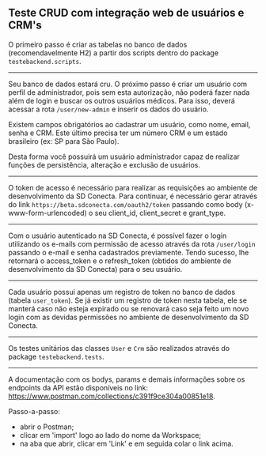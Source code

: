 <h2>Teste CRUD com integração web de usuários e CRM's</h2>

O primeiro passo é criar as tabelas no banco de dados (recomendavelmente H2) a partir dos scripts dentro do package ```testebackend.scripts```.

---

Seu banco de dados estará cru. O próximo passo é criar um usuário com perfil de administrador, pois sem esta autorização, não poderá fazer nada além de login e buscar os outros usuários médicos.
Para isso, deverá acessar a rota ```/user/new-admin``` e inserir os dados do usuário.

Existem campos obrigatórios ao cadastrar um usuário, como nome, email, senha e CRM. Este último precisa ter um número CRM e um estado brasileiro (ex: SP para São Paulo).

Desta forma você possuirá um usuário administrador capaz de realizar funções de persistência, alteração e exclusão de usuários.

---

O token de acesso é necessário para realizar as requisições ao ambiente de desenvolvimento da SD Conecta. Para continuar, é necessário gerar através do link ```https://beta.sdconecta.com/oauth2/token``` passando como body (x-www-form-urlencoded) o seu client_id, client_secret e grant_type.

---

Com o usuário autenticado na SD Conecta, é possível fazer o login utilizando os e-mails com permissão de acesso através da rota ```/user/login``` passando o e-mail e senha cadastrados previamente. Tendo sucesso, lhe retornará o access_token e o refresh_token (obtidos do ambiente de desenvolvimento da SD Conecta) para o seu usuário.

---

Cada usuário possui apenas um registro de token no banco de dados (tabela ```user_token```). Se já existir um registro de token nesta tabela, ele se manterá caso não esteja expirado ou se renovará caso seja feito um novo login com as devidas permissões no ambiente de desenvolvimento da SD Conecta.

---

Os testes unitários das classes ```User``` e ```Crm``` são realizados através do package ```testebackend.tests```.

---

A documentação com os bodys, params e demais informações sobre os endpoints da API estão disponíveis no link: https://www.postman.com/collections/c391f9ce304a00851e18.

Passo-a-passo: 
- abrir o Postman;
- clicar em 'import' logo ao lado do nome da Workspace;
- na aba que abrir, clicar em 'Link' e em seguida colar o link acima.